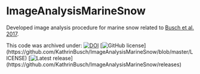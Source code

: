 #  ImageAnalysisMarineSnow

Developed image analysis procedure for marine snow related to [Busch et al. 2017](https://doi.org/10.3389/fmars.2017.00166 'Busch et al. 2017').

This code was archived under: [![DOI](https://zenodo.org/badge/177217745.svg)](https://zenodo.org/badge/latestdoi/177217745) [![GitHub license](https://badgen.net/badge/license/MIT/blue?)](https://github.com/KathrinBusch/ImageAnalysisMarineSnow/blob/master/LICENSE) [![Latest release](https://badgen.net/badge/release/v1.0.0/blue?)](https://github.com/KathrinBusch/ImageAnalysisMarineSnow/releases)
